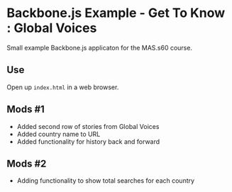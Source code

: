 Backbone.js Example - Get To Know : Global Voices
=================================================

Small example Backbone.js applicaton for the MAS.s60 course.

Use
---

Open up `index.html` in a web browser.

Mods #1
-------

* Added second row of stories from Global Voices
* Added country name to URL
* Added functionality for history back and forward

Mods #2
-------

* Adding functionality to show total searches for each country